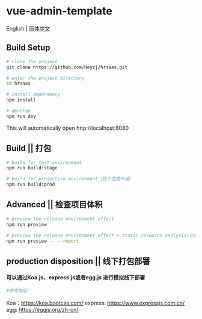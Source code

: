 # vue-admin-template

English | [简体中文](./README-zh.md)



## Build Setup

```bash
# clone the project
git clone https://github.com/Heyzj/hrsaas.git

# enter the project directory
cd hrsaas

# install dependency
npm install

# develop
npm run dev
```

This will automatically open http://localhost:8080

## Build || 打包

```bash
# build for test environment
npm run build:stage

# build for production environment（用于生成环境）
npm run build:prod
```

## Advanced || 检查项目体积

```bash
# preview the release environment effect
npm run preview

# preview the release environment effect + static resource analysis(已经抽离element-ui和xlsx大体积文件)
npm run preview -- --report
```
## production disposition || 线下打包部署
#### 可以通过Koa.js、express.js或者egg.js 进行模拟线下部署
```bash
#参考地址:
```
Koa：https://koa.bootcss.com/
express: https://www.expressjs.com.cn/
egg: https://eggjs.org/zh-cn/
